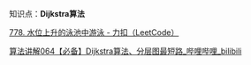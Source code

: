 

知识点：**Dijkstra算法**



[778. 水位上升的泳池中游泳 - 力扣（LeetCode）](https://leetcode.cn/problems/swim-in-rising-water/description/)





[算法讲解064【必备】Dijkstra算法、分层图最短路_哔哩哔哩_bilibili](https://www.bilibili.com/video/BV1Cm4y1g77W/?spm_id_from=333.1391.0.0&vd_source=96c1635797a0d7626fb60e973a29da38)





```java

```

